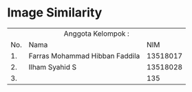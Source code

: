 # Image Similarity

<table>
    <tr>
        <td colspan=3 align="center">Anggota Kelompok :</td>
    </tr>
    <tr>
        <td>No.</td>
        <td>Nama</td>
        <td>NIM</td>
    </tr>
    <tr>
        <td>1. </td>
        <td>Farras Mohammad Hibban Faddila</td>
        <td>13518017</td>
    </tr>
    <tr>
        <td>2.</td>
        <td>Ilham Syahid S</td>
        <td>13518028</td>
    </tr>
    <tr>
        <td>3.</td>
        <td></td>
        <td>135</td>
    </tr>
</table>
